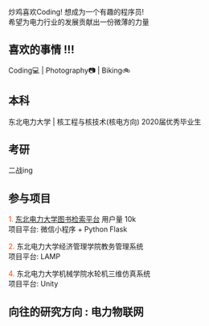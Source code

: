 炒鸡喜欢Coding! 想成为一个有趣的程序员!<br>
希望为电力行业的发展贡献出一份微薄的力量<br>

## 喜欢的事情 !!! 
Coding:computer: | Photography:camera: | Biking:bike:

## 本科
东北电力大学  | 核工程与核技术(核电方向)
2020届优秀毕业生

## 考研
二战ing

## 参与项目
<font color=#FF4500>1. </font>[东北电力大学图书检索平台](https://github.com/weixusheng/Neepu_BookSearch)  用户量 10k<br>
项目平台: 微信小程序 + Python Flask

<font color=#FF4500>2. </font>东北电力大学经济管理学院教务管理系统<br>
项目平台: LAMP

<font color=#FF4500>4. </font>东北电力大学机械学院水轮机三维仿真系统<br>
项目平台: Unity

## 向往的研究方向 : 电力物联网
